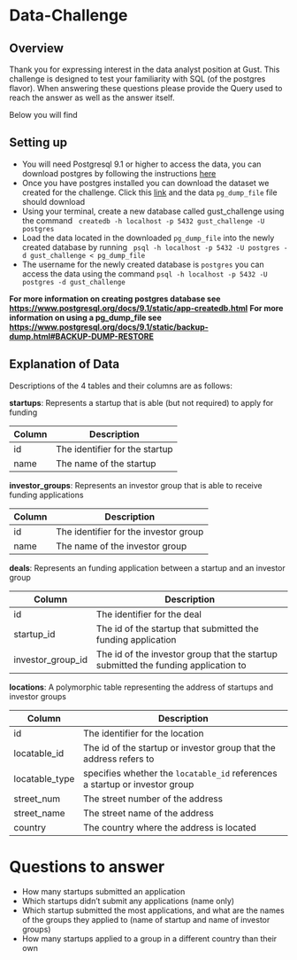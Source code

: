 # Data-Challenge

## Overview

Thank you for expressing interest in the data analyst position at Gust.
This challenge is designed to test your familiarity with SQL (of the postgres flavor). When answering these questions please provide the Query used to reach the answer as well as the answer itself.

Below you will find

## Setting up

- You will need Postgresql 9.1 or higher to access the data, you can download postgres by following the instructions [here](https://www.postgresql.org/download/)
- Once you have postgres installed you can download the dataset we created for the challenge. Click this [link](https://s3.amazonaws.com/gust-data-challenge/pg_dump_file) and the data `pg_dump_file` file should download
- Using your terminal, create a new database called gust_challenge using the command ` createdb -h localhost -p 5432 gust_challenge -U postgres`
- Load the data located in the downloaded `pg_dump_file` into the newly created database by running ` psql -h localhost -p 5432 -U postgres -d gust_challenge < pg_dump_file`
- The username for the newly created database is `postgres` you can access the data using the command `psql -h localhost -p 5432 -U postgres -d gust_challenge`

**For more information on creating postgres database see https://www.postgresql.org/docs/9.1/static/app-createdb.html**
**For more information on using a pg_dump_file see https://www.postgresql.org/docs/9.1/static/backup-dump.html#BACKUP-DUMP-RESTORE**

## Explanation of Data

Descriptions of the 4 tables and their columns are as follows:

__startups__: Represents a startup that is able (but not required) to apply for funding

|Column|Description|
|------|-----------|
|id |The identifier for the startup|
|name |The name of the startup|

__investor_groups__: Represents an investor group that is able to receive funding applications

|Column|Description|
|------|-----------|
|id |The identifier for the investor group|
|name |The name of the investor group|


__deals__: Represents an funding application between a startup and an investor group

|Column|Description|
|------|-----------|
|id |The identifier for the deal|
|startup_id |The id of the startup that submitted the funding application|
|investor_group_id |The id of the investor group that the startup submitted the funding application to|


__locations__: A polymorphic table representing the address of startups and investor groups

|Column|Description|
|------|-----------|
|id |The identifier for the location|
|locatable_id |The id of the startup or investor group that the address refers to|
|locatable_type|specifies whether the `locatable_id` references a startup or investor group|
|street_num|The street number of the address|
|street_name|The street name of the address|
|country|The country where the address is located|



# Questions to answer

- How many startups submitted an application
- Which startups didn’t submit any applications (name only)
- Which startup submitted the most applications, and what are the names of the groups they applied to (name of startup and name of investor groups)
- How many startups applied to a group in a different country than their own
